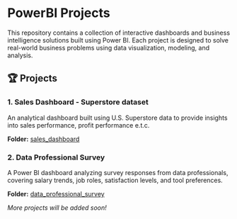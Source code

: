# PowerBI Projects

This repository contains a collection of interactive dashboards and business intelligence solutions built using Power BI. Each project is designed to solve real-world business problems using data visualization, modeling, and analysis.

## 🏆 Projects

### 1. Sales Dashboard - Superstore dataset

An analytical dashboard built using U.S. Superstore data to provide insights into sales performance, profit performance e.t.c.

**Folder:** [sales_dashboard](./sales_dashboard)

### 2. Data Professional Survey

A Power BI dashboard analyzing survey responses from data professionals, covering salary trends, job roles, satisfaction levels, and tool preferences.

**Folder:** [data_professional_survey](./data_professional_survey)


_More projects will be added soon!_
